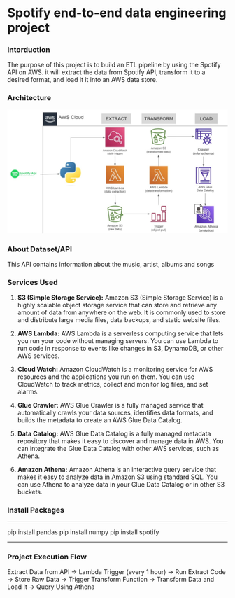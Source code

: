 # Spotify end-to-end data engineering project

### Intorduction
The purpose of this project is to build an ETL pipeline by using the Spotify API on AWS. it will extract the data from Spotify API, transform it to a desired format, and load it it into an AWS data store.

### Architecture
![Architecture Diagram](https://github.com/mtmehmood/spotify-end-to-end-data-engineering-project/blob/main/Spotify%20ETL%20Diagram.jpg)

### About Dataset/API
This API contains information about the music, artist, albums and songs

### Services Used

1.	**S3 (Simple Storage Service):** Amazon S3 (Simple Storage Service) is a highly scalable object storage service that can store and retrieve any amount of data from anywhere on the web. It is commonly used to store and distribute large media files, data backups, and static website files.

2.	**AWS Lambda:** AWS Lambda is a serverless computing service that lets you run your code without managing servers. You can use Lambda to run code in response to events like changes in S3, DynamoDB, or other AWS services.
3.	**Cloud Watch:** Amazon CloudWatch is a monitoring service for AWS resources and the applications you run on them. You can use CloudWatch to track metrics, collect and monitor log files, and set alarms.
4.	**Glue Crawler:** AWS Glue Crawler is a fully managed service that automatically crawls your data sources, identifies data formats, and builds the metadata to create an AWS Glue Data Catalog.
5.	**Data Catalog:** AWS Glue Data Catalog is a fully managed metadata repository that makes it easy to discover and manage data in AWS. You can integrate the Glue Data Catalog with other AWS services, such as Athena.
6.	**Amazon Athena:** Amazon Athena is an interactive query service that makes it easy to analyze data in Amazon S3 using standard SQL. You can use Athena to analyze data in your Glue Data Catalog or in other S3 buckets.


### Install Packages
---

pip install pandas
pip install numpy
pip install spotify

---

### Project Execution Flow
Extract Data from API → Lambda Trigger (every 1 hour) → Run Extract Code → Store Raw Data → Trigger Transform Function → Transform Data and Load It → Query Using Athena
